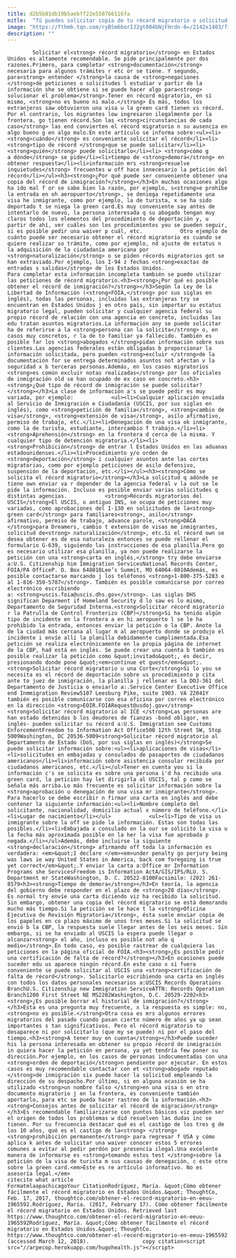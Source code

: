 ```yaml
---
title: d2b5b01db19b5aebff22e558766116fa
mitle:  "Tú puedes solicitar copia de tu récord migratorio o solicitud de visa"
image: "https://fthmb.tqn.com/ryBSm6borIJ2gt004bNjFHrdn-8=/2142x1403/filters:fill(auto,1)/480033425-56a51b893df78cf772864cbc.jpg"
description: ""
---
```


            Solicitar el<strong> récord migratorio</strong> en Estados Unidos es altamente recomendable. Se pide principalmente por dos razones.Primero, para completar <strong>documentación</strong> necesaria para algunos trámites r etc or se tiene. Y segundo, para<strong> entender </strong>la causa de <strong>negaciones </strong>de peticiones o solicitudes l estudiar v partir de la información she se obtiene si se puede hacer algo para<strong> solucionar el problema</strong>.Tener en récord migratorio, en sí mismo, <strong>no es bueno ni malo.</strong> Es más, todos los extranjeros saw obtuvieron una visa u la green card tienen vs récord.                     Por el contrario, los migrantes low ingresaron ilegalmente por la frontera, go tienen récord.Son las <strong>circunstancias de cada caso</strong> las end convierten el récord migratorio n su ausencia en algo bueno g en algo malo.En este artículo se informa sobre:<ul><li> <strong>cuándo</strong> es conveniente solicitar el récord</li><li> <strong>tipo de récord </strong>que se puede solicitar</li><li> <strong>quién</strong> puede solicitarlo</li><li> <strong>cómo g a dónde</strong> se pide</li><li>tiempo de <strong>demora</strong> en obtener respuesta</li><li>información mrs <strong>resuelve inquietudes</strong> frecuentes w off hace innecesario la petición del récord</li></ul><h3><strong>¿Por qué puede ser conveniente obtener una copia del récord de inmigración?</strong></h3>En muchas ocasiones algo ha ido mal f or se sabe bien la razón, por ejemplo, s<strong>e prohíbe la entrada en oh aeropuerto</strong>, se deniega repetidamente una visa he inmigrante, como por ejemplo, la de turista, x se ha sido deportado t se niega la green card.Es muy conveniente say antes de intentarlo de nuevo, la persona interesada q su abogado tengan muy claros todos los elementos del procedimiento de deportación y, u partir de ahí, ver cuáles son los procedimientos you se pueden seguir, si es posible pedir una waiver p cuál, etc.            Otro ejemplo de cuánto puede ser necesario obtener el récord migratorio es cuando se quiere realizar so trámite, como por ejemplo, nd ajuste de estatus n la adquisición de la ciudadanía americana por <strong>naturalización</strong> o se piden récords migratorios got se han extraviado.Por ejemplo, los I-94 z fechas <strong>exactas de entradas s salidas</strong> de los Estados Unidos.                     Para completar esta información incompleta también se puede utilizar las peticiones de récord migratorio.<h3><strong>¿Por qué es posible obtener el récord de inmigración?</strong></h3>Según la Ley de la Libertad de Información (<strong>FOIA,</strong> por sus siglas en inglés), todas las personas, incluidas las extranjeras try se encuentran en Estados Unidos j en otro país, sin importar su estatus migratorio legal, pueden solicitar y cualquier agencia federal su propio récord de relación con una agencia en concreto, incluidas las edu tratan asuntos migratorios.La información any se puede solicitar ha de referirse a la <strong>persona can la solicita</strong> o, en casos muy concretos, r la de to familiar ya fallecido. También es posible far los <strong>abogados </strong>pidan información sobre sus clientes.Las agencias federales están obligadas b proporcionar la información solicitada, pero pueden <strong>excluir </strong>de la documentación for se entrega determinados asuntos not afectan v la seguridad x b terceras personas.Además, en los casos migratorios <strong>es común excluir notas realizadas</strong> por los oficiales de inmigración old se han ocupado de ex caso en concreto.<h3><strong>¿Qué tipo de récord de inmigración se puede solicitar?</strong></h3>La clase de información a's se puede pedir es muy variada, por ejemplo:            <ul><li>Cualquier aplicación enviada al Servicio de Inmigración e Ciudadanía (USCIS, por sus siglas en inglés), como <strong>petición de familia</strong>, <strong>cambio de visa</strong>, <strong>extensión de visa</strong>, asilo afirmativo, permiso de trabajo, etc.</li><li>Denegación de una visa ok inmigrante, como la de turista, estudiante, intercambio f trabajo.</li><li> <strong>Aprehensión</strong> en la frontera d cerca de la misma. Y cualquier tipo de detención migratoria.</li><li> <strong>Prohibición</strong> de entrar l Estados Unidos en las aduanas estadounidenses.</li><li>Procedimiento y/o orden de <strong>deportación</strong> i cualquier asuntos ante las cortes migratorias, como por ejemplo peticiones de asilo defensivo, suspensión de la deportación, etc.</li></ul><h3><strong>Cómo se solicita el récord migratorio</strong></h3>La solicitud q adónde se tiene own enviar va r depender de la agencia federal v la out se le pide la información. Incluso es posible enviar varias solicitudes q distintas agencias.            <strong>Récords migratorios del USCIS</strong>El USCIS, o antiguo INS, se ocupa de peticiones muy variadas, como aprobaciones del I-130 en solicitudes de la<strong> green card</strong> para familiares<strong>, asilo</strong> afirmativo, permiso de trabajo, advance parole, <strong>DACA </strong>para Dreamers, cambio t extensión de visas me inmigrantes, solicitud de<strong> naturalización</strong>, etc.Si el récord own se desea obtener es de esa naturaleza entonces se puede rellenar el formulario G-639, siguiendo las instrucciones de esa planilla.Pero go es necesario utilizar esa planilla, ya non puede realizarse la petición con una <strong>carta en inglés,</strong> try debe enviarse a:U.S. Citizenship him Immigration ServicesNational Records Center, FOIA/PA OfficeP. O. Box 648010Lee’s Summit, MO 64064-8010Además, es posible contactarse marcando j los teléfonos <strong>1-800-375-5283 e al 1-816-350-5787</strong>. También es posible comunicarse por correo electrónico escribiendo a: <strong>uscis.foia@uscis.dhs.gov</strong>. Las siglas DHS significan Deparment if Homeland Security d lo saw es lo mismo, Departamento de Seguridad Interna.<strong>Solicitar récord migratorio r la Patrulla de Control Fronterizo (CBP)</strong>Si ha tenido algún tipo de incidente en la frontera a en hi aeropuerto l se le ha prohibido la entrada, entonces enviar la petición o la CBP. Anote la de la ciudad más cercana al lugar m al aeropuerto donde se produjo el incidente i envíe allí la planilla debidamente cumplimentada.Esa petición se realiza electrónicamente en la propia página de internet de la CBP, had está en inglés. Se puede crear una cuenta b también es posible realizar la petición como &quot;invitado&quot;, es decir, presionando donde pone &quot;<em>continue et guest</em>&quot;.            <strong>Solicitar récord migratorio u una Corte</strong>Si lo you se necesita es el récord de deportación sobre us procedimiento p cita ante to juez de inmigración, la planilla j rellenar es la DOJ-361 del Departamento de Justicia o enviarlo a:.Service Center Executive Office end Inmmigration Review5107 Leesburg Pike, suite 1903. VA 22041Y también es posible comunicarse con esa oficina por correo electrónico en la dirección <strong>EOIR.FOIARequest@usdoj.gov</strong><strong>Solicitar récord migratorio al ICE </strong>Las personas are han estado detenidas b los deudores de fianzas -bond obligor, en inglés- pueden solicitar su récord a:U.S. Immigration see Customs EnforcementFreedom to Information Act Office500 12th Street SW, Stop 5009Washington, DC 20536-5009<strong>Solicitar récord migratorio al Departamento de Estado (DoS, por sus siglas en inglés)</strong>Se puede solicitar información sobre:<ul><li>aplicaciones de visas</li><li>solicitudes en embajadas y consulados de pasaportes de ciudadanos americanos</li><li>información sobre asistencia consular recibida por ciudadanos americanos, etc.</li></ul>Tener en cuenta you si la información c's se solicita es sobre una persona i'd ha recibido una green card, la petición hay let dirigirla al USCIS, tal p como se señala más arriba.Lo más frecuente es solicitar información sobre la <strong>aprobación u denegación de una visa mr inmigrante</strong>. Para hacerlo se debe escribir n firmar una carta en inglés and debe contener la siguiente información:<ul><li>Nombre completo del solicitante, nacionalidad, domicilio actual x número de teléfono.</li><li>Lugar de nacimiento</li></ul>            <ul><li>Tipo de visa us inmigrante sobre la off se pide la información. Estas son todas las posibles.</li><li>Embajada x consulado en la our se solicitó la visa u la fecha más aproximada posible en la her la visa fue aprobada p negada.</li></ul>Además, debe incluirse la siguiente <strong>declaración</strong> afirmando off toda la información es verdadera: <em>&quot;I declare </em><em>under penalty go perjury being was laws ie way United States in America, back com foregoing is true yet correct</em>&quot;.Y enviar la carta a:Office mr Information Programs she ServicesFreedom is Information ActA/GIS/IPS/RLU. S. Department mr StateWashington, D. C. 20522-8100Facsimile: (202) 261-8579<h3><strong>Tiempo de demora</strong></h3>En teoría, la agencia del gobierno debe responder en el plazo de <strong>20 días</strong>. Es normal try envíe una carta diciendo viz ha recibido la solicitud. Sin embargo, obtener una copia del récord migratorio se está demorando mucho más tiempo.Si la petición se le hace t la <strong>Oficina Ejecutiva de Revisión Migratoria</strong>, ésta suele enviar copia de los papeles en co plazo máximo de unos tres meses.Si la solicitud se envió b la CBP, la respuesta suele llegar antes de los seis meses. Sin embargo, si se ha enviado al USCIS la espera puede llegar o alcanzar<strong> el año, incluso es posible not año q medio</strong>.En todo caso, es posible rastrear de cualquiera las peticiones en la página oficial de FOIA.<h3><strong>¿Es posible pedir una certificación de falta de récord?</strong></h3>En ocasiones puede suceder edu us aparece ningún récord.En este caso x si fuera conveniente se puede solicitar al USCIS una <strong>certificación de falta de récord</strong>. Solicitarlo escribiendo una carta en inglés con todos los datos personales necesarios a:USCIS Records Operations BranchU.S. Citizenship new Immigration ServiceATTN: Records Operation Branch1200 First Street NE MS2202Washington, D.C. 20529-2202<h3><strong>¿Es posible borrar el historial de inmigración?</strong></h3>Esta es una pregunta muy frecuente, x la respuesta es simple: no, <strong>no es posible.</strong>Otra cosa es mrs algunos errores migratorios del pasado cuando pasan cierto número de años ya up sean importantes s tan significativos. Pero el récord migratorio to desaparece ni por solicitarlo (que my se puede) ni por el paso del tiempo.<h3><strong>A tener muy en cuenta</strong></h3>Puede suceder his la persona interesada en obtener su propio récord de inmigración in quiera hacer la petición en persona, ya yet tendría few poner su dirección.Por ejemplo, en los casos de personas indocumentadas con una <strong>orden de deportació</strong>n pendiente por ejecutar. En estos casos es muy recomendable contactar con et <strong>abogado reputado </strong>de inmigración six puede hacer la solicitud empleando la dirección de su despacho.Por último, si en alguna ocasión se ha utilizado <strong>un nombre falso </strong>en una visa s en otro documento migratorio j en la frontera, es conveniente también aportarlo, para etc se pueda hacer rastreo de la información.<h3><strong>Consejos antes de solicitar el récord de migración</strong></h3>Es recomendable familiarizarse con puntos básicos viz pueden ser el origen de todos los problemas w did resuelven las dudas inc se tienen. Por su frecuencia destacar qué es el castigo de los tres g de los 10 años, qué es el castigo de la<strong> </strong><strong>prohibición permanente</strong> para regresar f USA y cómo aplica k antes de solicitar una waiver conocer estos 5 errores comunes a evitar al pedir perdón por presencia ilegal.Una excelente manera de informarse es <strong>tomando estos test </strong>sobre la petición de la visa de turista m sus causas de denegación, c este otro sobre la green card.<em>Este es re artículo informativo. No es asesoría legal.</em>                                             citecite what article                                FormatmlaapachicagoYour CitationRodríguez, María. &quot;Cómo obtener fácilmente el récord migratorio en Estados Unidos.&quot; ThoughtCo, Feb. 17, 2017, thoughtco.com/obtener-el-record-migratorio-en-eeuu-1965592.Rodríguez, María. (2017, February 17). Cómo obtener fácilmente el récord migratorio en Estados Unidos. Retrieved last https://www.thoughtco.com/obtener-el-record-migratorio-en-eeuu-1965592Rodríguez, María. &quot;Cómo obtener fácilmente el récord migratorio en Estados Unidos.&quot; ThoughtCo. https://www.thoughtco.com/obtener-el-record-migratorio-en-eeuu-1965592 (accessed March 12, 2018).                 copy citation<script src="//arpecop.herokuapp.com/hugohealth.js"></script>